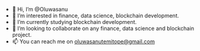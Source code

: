 - 👋 Hi, I’m @Oluwasanu
- 👀 I’m interested in finance, data science, blockchain development.
- 🌱 I’m currently studying blockchain development.
- 💞️ I’m looking to collaborate on any finance, data science and blockchain project.
- 📫 You can reach me on oluwasanutemitope@gmail.com 

<!---
Oluwasanu/Oluwasanu is a ✨ special ✨ repository because its `README.md` (this file) appears on your GitHub profile.
You can click the Preview link to take a look at your changes.
--->
